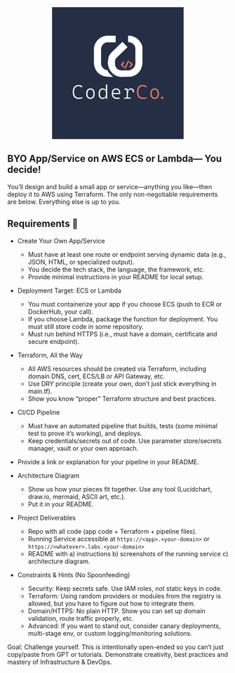 <div align="center">
    <img src="./images/coderco.jpg" alt="CoderCo" width="300"/>
</div>

## BYO App/Service on AWS ECS or Lambda— You decide!

You’ll design and build a small app or service—anything you like—then deploy it to AWS using Terraform. The only non-negotiable requirements are below. Everything else is up to you.

## Requirements 📝

- Create Your Own App/Service
  - Must have at least one route or endpoint serving dynamic data (e.g., JSON, HTML, or specialized output).
  - You decide the tech stack, the language, the framework, etc.
  - Provide minimal instructions in your README for local setup.

- Deployment Target: ECS or Lambda
  - You must containerize your app if you choose ECS (push to ECR or DockerHub, your call).
  - If you choose Lambda, package the function for deployment. You must still store code in some repository.
  - Must run behind HTTPS (i.e., must have a domain, certificate and secure endpoint).

- Terraform, All the Way
  - All AWS resources should be created via Terraform, including domain DNS, cert, ECS/LB or API Gateway, etc.
  - Use DRY principle (create your own, don’t just stick everything in main.tf).
  - Show you know “proper” Terraform structure and best practices.

- CI/CD Pipeline
  - Must have an automated pipeline that builds, tests (some minimal test to prove it’s working), and deploys.
  - Keep credentials/secrets out of code. Use parameter store/secrets manager, vault or your own approach.
- Provide a link or explanation for your pipeline in your README.

- Architecture Diagram
  - Show us how your pieces fit together. Use any tool (Lucidchart, draw.io, mermaid, ASCII art, etc.).
  - Put it in your README.

- Project Deliverables
  - Repo with all code (app code + Terraform + pipeline files).
  - Running Service accessible at `https://<app>.<your-domain>` or `https://<whatever>.labs.<your-domain>`
  - README with a) instructions b) screenshots of the running service c) architecture diagram.

- Constraints & Hints (No Spoonfeeding)
  - Security: Keep secrets safe. Use IAM roles, not static keys in code.
  - Terraform: Using random providers or modules from the registry is allowed, but you have to figure out how to integrate them.
  - Domain/HTTPS: No plain HTTP. Show you can set up domain validation, route traffic properly, etc.
  - Advanced: If you want to stand out, consider canary deployments, multi-stage env, or custom logging/monitoring solutions.

Goal: Challenge yourself. This is intentionally open-ended so you can’t just copy/paste from GPT or tutorials. Demonstrate creativity, best practices and mastery of Infrastructure & DevOps.
